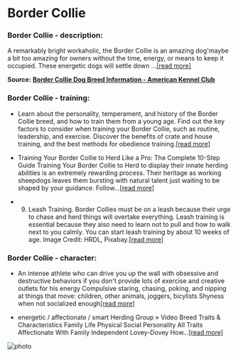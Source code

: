 # Border Collie

### Border Collie - description:

A remarkably bright workaholic, the Border Collie is an amazing dog'maybe a bit too amazing for owners without the time, energy, or means to keep it occupied. These energetic dogs will settle down ...[\[read more\]](https://www.akc.org/dog-breeds/border-collie/)

**Source:** __[Border Collie Dog Breed Information - American Kennel Club](https://www.akc.org/dog-breeds/border-collie/)__

### Border Collie - training:

* Learn about the personality, temperament, and history of the Border Collie breed, and how to train them from a young age. Find out the key factors to consider when training your Border Collie, such as routine, leadership, and exercise. Discover the benefits of crate and house training, and the best methods for obedience training.[\[read more\]](https://bordercolliehealth.com/border-collie-training/)

* Training Your Border Collie to Herd Like a Pro: The Complete 10-Step Guide Training Your Border Collie to Herd to display their innate herding abilities is an extremely rewarding process. Their heritage as working sheepdogs leaves them bursting with natural talent just waiting to be shaped by your guidance. Follow…[\[read more\]](https://bordercollieslife.com/how-to-train-a-border-collie/)

* 9. Leash Training. Border Collies must be on a leash because their urge to chase and herd things will overtake everything. Leash training is essential because they also need to learn not to pull and how to walk next to you calmly. You can start leash training by about 10 weeks of age. Image Credit: HRDL, Pixabay.[\[read more\]](https://petkeen.com/how-to-train-a-border-collie/)

### Border Collie - character:

* An intense athlete who can drive you up the wall with obsessive and destructive behaviors if you don't provide lots of exercise and creative outlets for his energy Compulsive staring, chasing, poking, and nipping at things that move: children, other animals, joggers, bicylists Shyness when not socialized enough[\[read more\]](https://www.yourpurebredpuppy.com/reviews/bordercollies.html)

* energetic / affectionate / smart Herding Group » Video Breed Traits & Characteristics Family Life Physical Social Personality All Traits Affectionate With Family Independent Lovey-Dovey How...[\[read more\]](https://www.akc.org/dog-breeds/border-collie/)

![photo](https://www.alcazar.in/UserUploads/Editted-Images/i753uKe4WuLTuSqtKxDI.jpg)